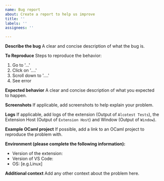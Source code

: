 ```yaml
---
name: Bug report
about: Create a report to help us improve
title: ''
labels: ''
assignees: ''

---
```


**Describe the bug**
A clear and concise description of what the bug is.

**To Reproduce**
Steps to reproduce the behavior:

1. Go to '...'
2. Click on '....'
3. Scroll down to '....'
4. See error

**Expected behavior**
A clear and concise description of what you expected to happen.

**Screenshots**
If applicable, add screenshots to help explain your problem.

**Logs**
If applicable, add logs of the extension (Output of `Alcotest Tests`), the Extension Host (Output of `Extension Host`) and Window (Output of `Window`).

**Example OCaml project**
If possible, add a link to an OCaml project to reproduce the problem with.

**Environment (please complete the following information):**

- Version of the extension:
- Version of VS Code:
- OS: [e.g.Linux]

**Additional context**
Add any other context about the problem here.
